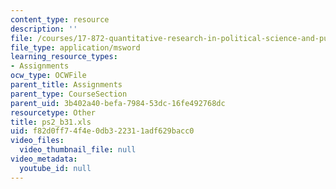 ```yaml
---
content_type: resource
description: ''
file: /courses/17-872-quantitative-research-in-political-science-and-public-policy-spring-2004/f82d0ff74f4e0db322311adf629bacc0_ps2_b31.xls
file_type: application/msword
learning_resource_types:
- Assignments
ocw_type: OCWFile
parent_title: Assignments
parent_type: CourseSection
parent_uid: 3b402a40-befa-7984-53dc-16fe492768dc
resourcetype: Other
title: ps2_b31.xls
uid: f82d0ff7-4f4e-0db3-2231-1adf629bacc0
video_files:
  video_thumbnail_file: null
video_metadata:
  youtube_id: null
---
```

